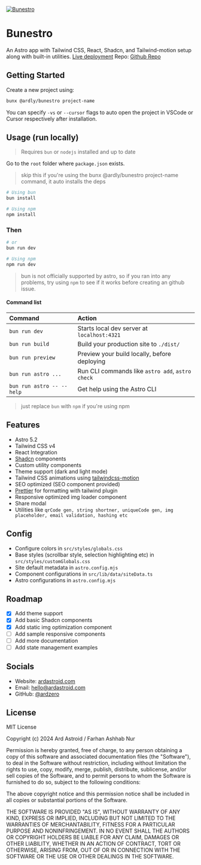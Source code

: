 [![Bunestro](https://bunestro.ardastroid.com/ogImage.webp)](https://bunestro.ardastroid.com/)

# Bunestro

An Astro app with Tailwind CSS, React, Shadcn, and Tailwind-motion setup along with built-in utilities. [Live deployment](https://bunestro.ardastroid.com/)
Repo: [Github Repo](https://github.com/ardzero/bunestro)

## Getting Started

Create a new project using:

```bash
bunx @ardly/bunestro project-name
```

You can specify `-vs` or `--cursor` flags to auto open the project in VSCode or Cursor respectively after installation.

## Usage (run locally)

> Requires `bun` or `nodejs` installed and up to date

Go to the `root` folder where `package.json` exists.

> skip this if you're using the bunx @ardly/bunestro project-name command, it auto installs the deps

```bash
# Using bun
bun install

# Using npm
npm install
```

### Then

```bash
# or
bun run dev

# Using npm
npm run dev
```

> bun is not officially supported by astro, so if you ran into any problems, try using `npm` to see if it works before creating an github issue.

#### Command list

| Command                   | Action                                           |
| :------------------------ | :----------------------------------------------- |
| `bun run dev`             | Starts local dev server at `localhost:4321`      |
| `bun run build`           | Build your production site to `./dist/`          |
| `bun run preview`         | Preview your build locally, before deploying     |
| `bun run astro ...`       | Run CLI commands like `astro add`, `astro check` |
| `bun run astro -- --help` | Get help using the Astro CLI                     |

> just replace `bun` with `npm` if you're using npm

## Features

- Astro 5.2
- Tailwind CSS v4
- React Integration
- [Shadcn](https://ui.shadcn.com/) components
- Custom utility components
- Theme support (dark and light mode)
- Tailwind CSS animations using [tailwindcss-motion](https://docs.rombo.co/tailwind)
- SEO optimized (SEO component provided)
- [Prettier](https://prettier.io/) for formatting with tailwind plugin
- Responsive optimized img loader component
- Share modal
- Utilities like `qrCode gen, string shortner, uniqueCode gen, img placeholder, email validation, hashing etc`

## Config

- Configure colors in `src/styles/globals.css`
- Base styles (scrollbar style, selection highlighting etc) in `src/styles/customGlobals.css`
- Site default metadata in `astro.config.mjs`
- Component configurations in `src/lib/data/siteData.ts`
- Astro configurations in `astro.config.mjs`

## Roadmap

- [x] Add theme support
- [x] Add basic Shadcn components
- [x] Add static img optimization component
- [ ] Add sample responsive components
- [ ] Add more documentation
- [ ] Add state management examples

## Socials

- Website: [ardastroid.com](https://ardastroid.com)
- Email: [hello@ardastroid.com](mailto:hello@ardastroid.com)
- GitHub: [@ardzero](https://github.com/ardzero)

## License

MIT License

Copyright (c) 2024 Ard Astroid / Farhan Ashhab Nur

Permission is hereby granted, free of charge, to any person obtaining a copy
of this software and associated documentation files (the "Software"), to deal
in the Software without restriction, including without limitation the rights
to use, copy, modify, merge, publish, distribute, sublicense, and/or sell
copies of the Software, and to permit persons to whom the Software is
furnished to do so, subject to the following conditions:

The above copyright notice and this permission notice shall be included in all
copies or substantial portions of the Software.

THE SOFTWARE IS PROVIDED "AS IS", WITHOUT WARRANTY OF ANY KIND, EXPRESS OR
IMPLIED, INCLUDING BUT NOT LIMITED TO THE WARRANTIES OF MERCHANTABILITY,
FITNESS FOR A PARTICULAR PURPOSE AND NONINFRINGEMENT. IN NO EVENT SHALL THE
AUTHORS OR COPYRIGHT HOLDERS BE LIABLE FOR ANY CLAIM, DAMAGES OR OTHER
LIABILITY, WHETHER IN AN ACTION OF CONTRACT, TORT OR OTHERWISE, ARISING FROM,
OUT OF OR IN CONNECTION WITH THE SOFTWARE OR THE USE OR OTHER DEALINGS IN THE
SOFTWARE.
